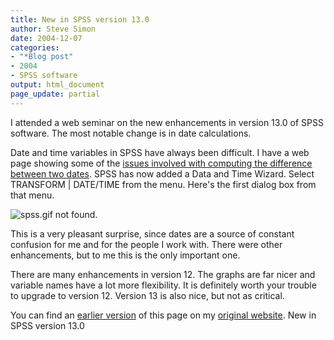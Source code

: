 ```yaml
---
title: New in SPSS version 13.0
author: Steve Simon
date: 2004-12-07
categories:
- "*Blog post"
- 2004
- SPSS software
output: html_document
page_update: partial
---
```

I attended a web seminar on the new enhancements in version 13.0 of SPSS
software. The most notable change is in date calculations.

Date and time variables in SPSS have always been difficult. I have a web
page showing some of the [issues involved with computing the difference
between two dates](../data/dates.asp). SPSS has now added a Data and
Time Wizard. Select TRANSFORM | DATE/TIME from the menu. Here's the
first dialog box from that menu.

![spss.gif not found.](http://www.pmean.com/new-images/04/SPSSversion1301.png)

This is a very pleasant surprise, since dates are a source of constant
confusion for me and for the people I work with. There were other
enhancements, but to me this is the only important one.

There are many enhancements in version 12. The graphs are far nicer and
variable names have a lot more flexibility. It is definitely worth your
trouble to upgrade to version 12. Version 13 is also nice, but not as
critical.

You can find an [earlier version](http://www.pmean.com/04/SPSSversion13.html) of this page on my [original website](http://www.pmean.com/original_site.html). New in SPSS version 13.0
